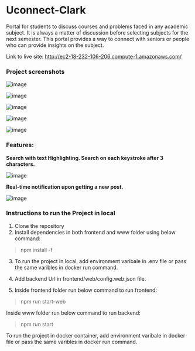 # Uconnect-Clark
 Portal for students to discuss courses and problems faced in any academic subject. It is always a matter of discussion before selecting subjects for the next semester. This portal provides a way to connect with seniors or people who can provide insights on the subject.

 Link to live site:
 http://ec2-18-232-106-206.compute-1.amazonaws.com/  


### Project screenshots

![image](https://github.com/YashGunjal/uconnect-clark/assets/19729886/01c9e4b4-9fbd-4ff1-a35a-8d797eac1eff)

![image](https://github.com/YashGunjal/uconnect-clark/assets/19729886/addeefd7-b1e4-42b6-b1b3-494346763fac)

![image](https://github.com/YashGunjal/uconnect-clark/assets/19729886/d3ac9ebf-4a86-4aa4-a1db-7519603540b6)

![image](https://github.com/YashGunjal/uconnect-clark/assets/19729886/1d86f77d-85cd-4b45-ae60-7d2b2dec6c83)

![image](https://github.com/YashGunjal/uconnect-clark/assets/19729886/1a5634f1-390f-4d68-8b9c-da5c34a96503)




### Features:

**Search with text Highlighting. Search on each keystroke after 3 characters.**

![image](https://github.com/YashGunjal/uconnect-clark/assets/19729886/36e178a7-24b2-40e1-b295-652d8aa0763b)

**Real-time notification upon getting a new post.**

![image](https://github.com/YashGunjal/uconnect-clark/assets/19729886/f93f93de-35e0-4ede-b8a4-18b90d2b9f9c)



### Instructions to run the Project in local

1) Clone the repository
2) Install dependencies in both frontend and www folder using below command:
> npm install -f

3) To run the project in local, add environment varibale in .env file or pass the same varibles in docker run command. 

4)  Add backend Url in frontend/web/config.web.json file.


5) Inside frontend folder run below command to run frontend:
> npm run start-web 

Inside www folder run below command to run backend:
> npm run start  

To run the project in docker container, add environment varibale in docker file or pass the same varibles in docker run command. 
